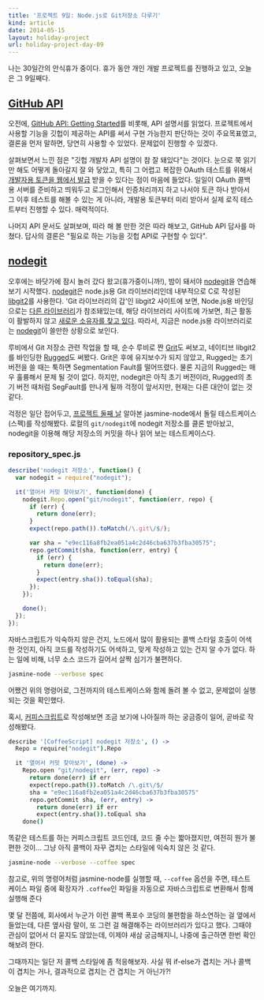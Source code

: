 ```yaml
---
title: '프로젝트 9일: Node.js로 Git저장소 다루기'
kind: article
date: 2014-05-15
layout: holiday-project
url: holiday-project-day-09
---
```


나는 30일간의 안식휴가 중이다. 휴가 동안 개인 개발 프로젝트를 진행하고 있고, 오늘은 그 9일째다.

[GitHub API](https://developer.github.com/v3/)
-----------

오전에, [GitHub API: Getting Started](https://developer.github.com/guides/getting-started/)를 비롯해, API 설명서를 읽었다. 프로젝트에서 사용할 기능을 깃헙이 제공하는 API를 써서 구현 가능한지 판단하는 것이 주요목표였고, 결론을 먼저 말하면, 당연히 사용할 수 있었다. 문제없이 진행할 수 있겠다. 

살펴보면서 느낀 점은 "깃헙 개발자 API 설명이 참 잘 돼있다"는 것이다. 눈으로 쭉 읽기만 해도 어떻게 돌아갈지 잘 와 닿았고, 특히 그 어렵고 복잡한 OAuth 테스트를 위해서 [개발자용 토큰을 웹에서 발급](https://help.github.com/articles/creating-an-access-token-for-command-line-use)  받을 수 있다는 점이 마음에 들었다. 일일이 OAuth 콜백용 서버를 준비하고 띄워두고 로그인해서 인증처리까지 하고 나서야 토큰 하나 받아서 그 이후 테스트를 해볼 수 있는 게 아니라, 개발용 토큰부터 미리 받아서 실제 로직 테스트부터 진행할 수 있다. 매력적이다.

나머지 API 문서도 살펴보며, 따라 해 볼 만한 것은 따라 해보고, GitHub API 답사를 마쳤다. 답사의 결론은 "필요로 하는 기능을 깃헙 API로 구현할 수 있다".

[nodegit]
--------

오후에는 바닷가에 잠시 놀러 갔다 왔고(휴가중이니까!), 밤이 돼서야 [nodegit]을 연습해보기 시작했다. [nodegit]은 node.js용 Git 라이브러리인데 내부적으로 C로 작성된 [libgit2]를 사용한다. 'Git 라이브러리의 갑'인 libgit2 사이트에 보면, Node.js용 바인딩으로는 [다른 라이브러리](https://github.com/libgit2/node-gitteh)가 참조돼있는데, 해당 라이브러리 사이트에 가보면, 최근 활동이 활발하지 않고 [새로운 소유자를 찾고 있다](https://github.com/libgit2/node-gitteh/issues/68). 따라서, 지금은 node.js용 라이브러리로는 [nodegit]이 쓸만한 상황으로 보인다.

루비에서 Git 저장소 관련 작업을 할 때, 순수 루비로 짠 [Grit]도 써보고, 네이티브 libgit2를 바인딩한 [Rugged]도 써봤다. Grit은 후에 유지보수가 되지 않았고, Rugged는 초기 버전을 쓸 때는 툭하면 Segmentation Fault를 떨어뜨렸다. 물론 지금의 Rugged는 매우 훌륭해서 문제 될 것이 없다. 하지만, nodegit은 아직 초기 버전이라, Rugged의 초기 버전 때처럼 SegFault를 만나게 될까 걱정이 앞서지만, 현재는 다른 대안이 없는 것 같다.

걱정은 일단 접어두고, [프로젝트 둘째 날](/holiday-project-day-02/) 알아본 jasmine-node에서 돌릴 테스트케이스(스펙)를 작성해봤다. 로컬의 ```git/nodegit```에 nodegit 저장소를 클론 받아놨고, nodegit을 이용해 해당 저장소의 커밋을 하나 읽어 보는 테스트케이스다.

### repository_spec.js
```js
describe('nodegit 저장소', function() {
  var nodegit = require("nodegit");

  it('열어서 커밋 찾아보기', function(done) {
    nodegit.Repo.open("git/nodegit", function(err, repo) {
      if (err) {
        return done(err);
      }
      expect(repo.path()).toMatch(/\.git\/$/);

      var sha = "e9ec116a8fb2ea051a4c2d46cba637b3fba30575";
      repo.getCommit(sha, function(err, entry) {
        if (err) {
          return done(err);
        }
        expect(entry.sha()).toEqual(sha);
      });
    });

    done();
  });
});
```

자바스크립트가 익숙하지 않은 건지, 노드에서 많이 활용되는 콜백 스타일 호출이 어색한 것인지, 아직 코드를 작성하기도 어색하고, 맞게 작성하고 있는 건지 알 수가 없다. 하는 일에 비해, 너무 소스 코드가 길어서 살짝 심기가 불편하다.

```bash
jasmine-node --verbose spec
```

어쨌건 위의 명령어로, 그전까지의 테스트케이스와 함께 돌려 볼 수 없고, 문제없이 실행되는 것을 확인했다.

혹시, [커피스크립트](http://coffeescript.org)로 작성해보면 조금 보기에 나아질까 하는 궁금증이 일어, 곧바로 작성해봤다.

```coffeescript
describe '[CoffeeScript] nodegit 저장소', () ->
  Repo = require("nodegit").Repo

  it '열어서 커밋 찾아보기', (done) ->
    Repo.open "git/nodegit", (err, repo) ->
      return done(err) if err
      expect(repo.path()).toMatch /\.git\/$/
      sha = "e9ec116a8fb2ea051a4c2d46cba637b3fba30575"
      repo.getCommit sha, (err, entry) ->
        return done(err) if err
        expect(entry.sha()).toEqual sha
    done()
```

똑같은 테스트를 하는 커피스크립트 코드인데, 코드 줄 수는 짧아졌지만, 여전히 뭔가 불편한 것이... 그냥 아직 콜백이 자꾸 겹치는 스타일에 익숙치 않은 것 같다.

```bash
jasmine-node --verbose --coffee spec
```

참고로, 위의 명령어처럼 jasmine-node를 실행할 때, ```--coffee``` 옵션을 주면, 테스트케이스 파일 중에 확장자가 ```.coffee```인 파일을 자동으로 자바스크립트로 변환해서 함께 실행해 준다

몇 달 전쯤에, 회사에서 누군가 이런 콜백 폭포수 코딩의 불편함을 하소연하는 걸 옆에서 들었는데, 다른 옆사람 말이, 또 그런 걸 해결해주는 라이브러리가 있다고 했다. 그때야 관심이 없어서 더 묻지도 않았는데, 이제야 새삼 궁금해지니, 나중에 출근하면 한번 확인해보려 한다.

그때까지는 일단 저 콜백 스타일에 좀 적응해보자. 사실 뭐 if-else가 겹치는 거나 콜백이 겹치는 거나, 결과적으로 겹치는 건 겹치는 거 아닌가?!

오늘은 여기까지.

[nodegit]: http://www.nodegit.org/
[libgit2]: http://libgit2.github.com/
[Grit]: https://github.com/mojombo/grit
[Rugged]: https://github.com/libgit2/rugged